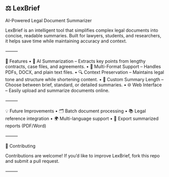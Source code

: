## ⚖️ LexBrief

AI-Powered Legal Document Summarizer

LexBrief is an intelligent tool that simplifies complex legal documents into concise, readable summaries. Built for lawyers, students, and researchers, it helps save time while maintaining accuracy and context.

⸻

🚀 Features
	•	🧠 AI Summarization – Extracts key points from lengthy contracts, case files, and agreements.
	•	📄 Multi-Format Support – Handles PDFs, DOCX, and plain text files.
	•	🔍 Context Preservation – Maintains legal tone and structure while shortening content.
	•	💬 Custom Summary Length – Choose between brief, standard, or detailed summaries.
	•	🌐 Web Interface – Easily upload and summarize documents online.

⸻

💡 Future Improvements
	•	🗂️ Batch document processing
	•	📚 Legal reference integration
	•	🌍 Multi-language support
	•	🧾 Export summarized reports (PDF/Word)

⸻

🤝 Contributing

Contributions are welcome!
If you’d like to improve LexBrief, fork this repo and submit a pull request.

⸻
